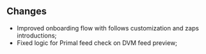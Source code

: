 ## Changes
- Improved onboarding flow with follows customization and zaps introductions;
- Fixed logic for Primal feed check on DVM feed preview;